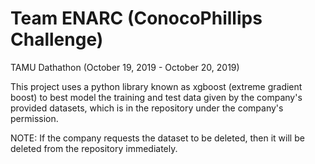 # Team ENARC (ConocoPhillips Challenge)
TAMU Dathathon (October 19, 2019 - October 20, 2019)

This project uses a python library known as xgboost (extreme gradient boost) to best model the training and test data given by the company's
provided datasets, which is in the repository under the company's permission.

NOTE: If the company requests the dataset to be deleted, then it will be deleted from the repository immediately. 
